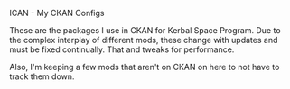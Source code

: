 ICAN - My CKAN Configs

These are the packages I use in CKAN for Kerbal Space Program. Due to the complex interplay of different mods, these change  with updates and must be fixed continually. That and tweaks for performance.

Also, I'm keeping a few mods that aren't on CKAN on here to not have to track them down.